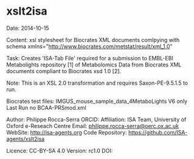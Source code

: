 xslt2isa
========

Date: 2014-10-15

Content: xsl stylesheet for Biocrates XML documents comlpying with schema xmlns="http://www.biocrates.com/metstat/result/xml_1.0"

Task: 
Creates 'ISA-Tab File' required for a submission to EMBL-EBI Metabolights repository [1] of Metabolomics Data
from Biocrates XML documents compliant to Biocrates xsd 1.0 [2].

Note: 
This is an XSL 2.0 transformation and requires Saxon-PE-9.5.1.5 to run.

Biocrates test files:
IMGUS_mouse_sample_data_4MetaboLights V6 only Last Run no BCAA-PRSmod.xml
   
    
Author: Philippe Rocca-Serra
ORCID:
Affiliation: ISA Team, University of Oxford e-Reseach Centre
Email: philippe.rocca-serra@oerc.ox.ac.uk
WebSite: http://isa-agents.org
Code Repository: https://github.com/ISA-agents/xslt2isa
    
Licence: CC-BY-SA 4.0
Version: rc1.0
DOI:
    
